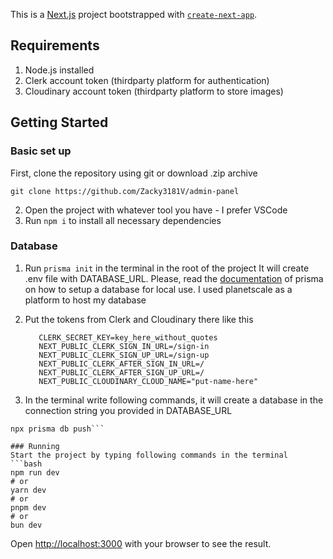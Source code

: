 This is a [Next.js](https://nextjs.org/) project bootstrapped with [`create-next-app`](https://github.com/vercel/next.js/tree/canary/packages/create-next-app).
## Requirements
1. Node.js installed
2. Clerk account token (thirdparty platform for authentication)
3. Cloudinary account token (thirdparty platform to store images)
## Getting Started
### Basic set up
First, clone the repository using git or download .zip archive
```
git clone https://github.com/Zacky3181V/admin-panel
```
2. Open the project with whatever tool you have - I prefer VSCode
3. Run ```npm i``` to install all necessary dependencies
### Database
1. Run ```prisma init``` in the terminal in the root of the project
It will create .env file with DATABASE_URL. Please, read the [documentation](https://www.prisma.io/docs/getting-started/setup-prisma/start-from-scratch/relational-databases/connect-your-database-node-postgresql) of prisma on how to setup a database for local use. I used planetscale as a platform to host my database

2. Put the tokens from Clerk and Cloudinary there like this
   ```NEXT_PUBLIC_CLERK_PUBLISHABLE_KEY=key_here_without_quotes
      CLERK_SECRET_KEY=key_here_without_quotes
      NEXT_PUBLIC_CLERK_SIGN_IN_URL=/sign-in 
      NEXT_PUBLIC_CLERK_SIGN_UP_URL=/sign-up 
      NEXT_PUBLIC_CLERK_AFTER_SIGN_IN_URL=/
      NEXT_PUBLIC_CLERK_AFTER_SIGN_UP_URL=/
      NEXT_PUBLIC_CLOUDINARY_CLOUD_NAME="put-name-here"

3. In the terminal write following commands, it will create a database in the connection string you provided in DATABASE_URL  
```npx prisma generate
npx prisma db push```

### Running
Start the project by typing following commands in the terminal
```bash
npm run dev
# or
yarn dev
# or
pnpm dev
# or
bun dev
```

Open [http://localhost:3000](http://localhost:3000) with your browser to see the result.

